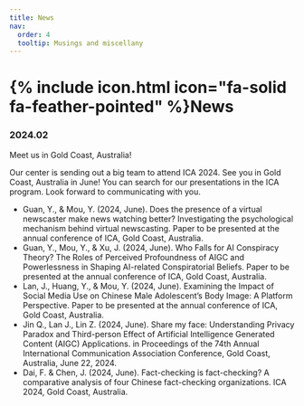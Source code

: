 ```yaml
---
title: News
nav:
  order: 4
  tooltip: Musings and miscellany
---
```


# {% include icon.html icon="fa-solid fa-feather-pointed" %}News

### 2024.02
Meet us in Gold Coast, Australia!

Our center is sending out a big team to attend ICA 2024. See you in Gold Coast, Australia in June! You can search for our presentations in the ICA program. Look forward to communicating with you. 

- Guan, Y., & Mou, Y. (2024, June). Does the presence of a virtual newscaster make news watching better? Investigating the psychological mechanism behind virtual newscasting. Paper to be presented at the annual conference of ICA, Gold Coast, Australia.
- Guan, Y., Mou, Y., & Xu, J. (2024, June). Who Falls for AI Conspiracy Theory? The Roles of Perceived Profoundness of AIGC and Powerlessness in Shaping AI-related Conspiratorial Beliefs. Paper to be presented at the annual conference of ICA, Gold Coast, Australia.
- Lan, J., Huang, Y., & Mou, Y. (2024, June). Examining the Impact of Social Media Use on Chinese Male Adolescent’s Body Image: A Platform Perspective. Paper to be presented at the annual conference of ICA, Gold Coast, Australia.
- Jin Q., Lan J., Lin Z. (2024, June). Share my face: Understanding Privacy Paradox and Third-person Effect of Artificial Intelligence Generated Content (AIGC) Applications. in Proceedings of the 74th Annual International Communication Association Conference, Gold Coast, Australia, June 22, 2024.  
- Dai, F. & Chen, J. (2024, June). Fact-checking is fact-checking? A comparative analysis of four Chinese fact-checking organizations. ICA 2024, Gold Coast, Australia.
<!-- 
 {% include section.html %}

 {% include search-box.html %}

 {% include tags.html tags=site.tags %}

 {% include search-info.html %}

 {% include list.html data="posts" component="post-excerpt" %} -->
